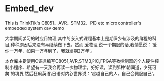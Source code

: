 # Embed_dev
This is ThinkTik's C8051、AVR、STM32、PIC etc micro controller's embedded system dev demo

大学期间学习的时应用物理,其中的嵌入式课程基本上是期间少有涉及的编程的科目,种种原因后来没有再继续做下去。然而,爱物理,说一个期限的话,我情愿说：‘爱你一万年，如果一万年到了，我就续期2万年’。

本仓库主要使用C语言编写C8051,AVR,STM3,PIC,FPGA等微控制器的个人硬件控制小程序。希望有一天我会再读一次物理学，好好读，读到那种'朝闻道，夕死可矣'的境界,然后狂飙英语\日语对内心世界说：‘超越自己的人，自己会佩服自己’。
